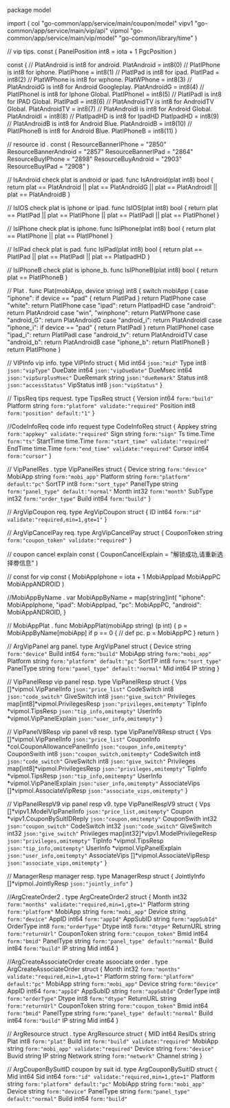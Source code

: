 package model

import (
	col "go-common/app/service/main/coupon/model"
	vipv1 "go-common/app/service/main/vip/api"
	vipmol "go-common/app/service/main/vip/model"
	"go-common/library/time"
)

// vip tips.
const (
	PanelPosition int8 = iota + 1
	PgcPosition
)

const (
	// PlatAndroid is int8 for android.
	PlatAndroid = int8(0)
	// PlatIPhone is int8 for iphone.
	PlatIPhone = int8(1)
	// PlatIPad is int8 for ipad.
	PlatIPad = int8(2)
	// PlatWPhone is int8 for wphone.
	PlatWPhone = int8(3)
	// PlatAndroidG is int8 for Android Googleplay.
	PlatAndroidG = int8(4)
	// PlatIPhoneI is int8 for Iphone Global.
	PlatIPhoneI = int8(5)
	// PlatIPadI is int8 for IPAD Global.
	PlatIPadI = int8(6)
	// PlatAndroidTV is int8 for AndroidTV Global.
	PlatAndroidTV = int8(7)
	// PlatAndroidI is int8 for Android Global.
	PlatAndroidI = int8(8)
	// PlatIpadHD is int8 for IpadHD
	PlatIpadHD = int8(9)
	// PlatAndroidB is int8 for Android Blue.
	PlatAndroidB = int8(10)
	// PlatIPhoneB is int8 for Android Blue.
	PlatIPhoneB = int8(11)
)

// resource id .
const (
	ResourceBannerIPhone  = "2850"
	ResourceBannerAndroid = "2857"
	ResourceBannerIPad    = "2864"
	ResourceBuyIPhone     = "2898"
	ResourceBuyAndroid    = "2903"
	ResourceBuyIPad       = "2908"
)

// IsAndroid check plat is android or ipad.
func IsAndroid(plat int8) bool {
	return plat == PlatAndroid || plat == PlatAndroidG || plat == PlatAndroidI || plat == PlatAndroidB
}

// IsIOS check plat is iphone or ipad.
func IsIOS(plat int8) bool {
	return plat == PlatIPad || plat == PlatIPhone || plat == PlatIPadI || plat == PlatIPhoneI
}

// IsIPhone check plat is iphone.
func IsIPhone(plat int8) bool {
	return plat == PlatIPhone || plat == PlatIPhoneI
}

// IsIPad check plat is pad.
func IsIPad(plat int8) bool {
	return plat == PlatIPad || plat == PlatIPadI || plat == PlatIpadHD
}

// IsIPhoneB check plat is iphone_b.
func IsIPhoneB(plat int8) bool {
	return plat == PlatIPhoneB
}

// Plat .
func Plat(mobiApp, device string) int8 {
	switch mobiApp {
	case "iphone":
		if device == "pad" {
			return PlatIPad
		}
		return PlatIPhone
	case "white":
		return PlatIPhone
	case "ipad":
		return PlatIpadHD
	case "android":
		return PlatAndroid
	case "win", "winphone":
		return PlatWPhone
	case "android_G":
		return PlatAndroidG
	case "android_i":
		return PlatAndroidI
	case "iphone_i":
		if device == "pad" {
			return PlatIPadI
		}
		return PlatIPhoneI
	case "ipad_i":
		return PlatIPadI
	case "android_tv":
		return PlatAndroidTV
	case "android_b":
		return PlatAndroidB
	case "iphone_b":
		return PlatIPhoneB
	}
	return PlatIPhone
}

// VIPInfo vip info.
type VIPInfo struct {
	Mid       int64  `json:"mid"`
	Type      int8   `json:"vipType"`
	DueDate   int64  `json:"vipDueDate"`
	DueMsec   int64  `json:"vipSurplusMsec"`
	DueRemark string `json:"dueRemark"`
	Status    int8   `json:"accessStatus"`
	VipStatus int8   `json:"vipStatus"`
}

// TipsReq tips request.
type TipsReq struct {
	Version  int64  `form:"build"`
	Platform string `form:"platform" validate:"required"`
	Position int8   `form:"position" default:"1"`
}

//CodeInfoReq code info request
type CodeInfoReq struct {
	Appkey    string    `form:"appkey" validate:"required"`
	Sign      string    `form:"sign"`
	Ts        time.Time `form:"ts"`
	StartTime time.Time `form:"start_time" validate:"required"`
	EndTime   time.Time `form:"end_time" validate:"required"`
	Cursor    int64     `form:"cursor"`
}

// VipPanelRes .
type VipPanelRes struct {
	Device    string `form:"device"`
	MobiApp   string `form:"mobi_app"`
	Platform  string `form:"platform" default:"pc"`
	SortTP    int8   `form:"sort_type"`
	PanelType string `form:"panel_type" default:"normal"`
	Month     int32  `form:"month"`
	SubType   int32  `form:"order_type"`
	Build     int64  `form:"build"`
}

// ArgVipCoupon req.
type ArgVipCoupon struct {
	ID int64 `form:"id" validate:"required,min=1,gte=1"`
}

// ArgVipCancelPay req.
type ArgVipCancelPay struct {
	CouponToken string `form:"coupon_token" validate:"required"`
}

// coupon cancel explain
const (
	CouponCancelExplain = "解锁成功,请重新选择劵信息"
)

// const for vip
const (
	MobiAppIphone = iota + 1
	MobiAppIpad
	MobiAppPC
	MobiAppANDROID
)

//MobiAppByName .
var MobiAppByName = map[string]int{
	"iphone":  MobiAppIphone,
	"ipad":    MobiAppIpad,
	"pc":      MobiAppPC,
	"android": MobiAppANDROID,
}

// MobiAppPlat .
func MobiAppPlat(mobiApp string) (p int) {
	p = MobiAppByName[mobiApp]
	if p == 0 {
		// def pc.
		p = MobiAppPC
	}
	return
}

// ArgVipPanel arg panel.
type ArgVipPanel struct {
	Device    string `form:"device"`
	Build     int64  `form:"build"`
	MobiApp   string `form:"mobi_app"`
	Platform  string `form:"platform" default:"pc"`
	SortTP    int8   `form:"sort_type"`
	PanelType string `form:"panel_type" default:"normal"`
	Mid       int64
	IP        string
}

// VipPanelResp vip panel resp.
type VipPanelResp struct {
	Vps        []*vipmol.VipPanelInfo          `json:"price_list"`
	CodeSwitch int8                            `json:"code_switch"`
	GiveSwitch int8                            `json:"give_switch"`
	Privileges map[int8]*vipmol.PrivilegesResp `json:"privileges,omitempty"`
	TipInfo    *vipmol.TipsResp                `json:"tip_info,omitempty"`
	UserInfo   *vipmol.VipPanelExplain         `json:"user_info,omitempty"`
}

// VipPanelV8Resp vip panel v8 resp.
type VipPanelV8Resp struct {
	Vps           []*vipmol.VipPanelInfo          `json:"price_list"`
	CouponInfo    *col.CouponAllowancePanelInfo   `json:"coupon_info,omitempty"`
	CouponSwith   int8                            `json:"coupon_switch,omitempty"`
	CodeSwitch    int8                            `json:"code_switch"`
	GiveSwitch    int8                            `json:"give_switch"`
	Privileges    map[int8]*vipmol.PrivilegesResp `json:"privileges,omitempty"`
	TipInfo       *vipmol.TipsResp                `json:"tip_info,omitempty"`
	UserInfo      *vipmol.VipPanelExplain         `json:"user_info,omitempty"`
	AssociateVips []*vipmol.AssociateVipResp      `json:"associate_vips,omitempty"`
}

// VipPanelRespV9 vip panel resp v9.
type VipPanelRespV9 struct {
	Vps           []*vipv1.ModelVipPanelInfo          `json:"price_list,omitempty"`
	Coupon        *vipv1.CouponBySuitIDReply          `json:"coupon,omitempty"`
	CouponSwith   int32                               `json:"coupon_switch"`
	CodeSwitch    int32                               `json:"code_switch"`
	GiveSwitch    int32                               `json:"give_switch"`
	Privileges    map[int32]*vipv1.ModelPrivilegeResp `json:"privileges,omitempty"`
	TipInfo       *vipmol.TipsResp                    `json:"tip_info,omitempty"`
	UserInfo      *vipmol.VipPanelExplain             `json:"user_info,omitempty"`
	AssociateVips []*vipmol.AssociateVipResp          `json:"associate_vips,omitempty"`
}

// ManagerResp manager resp.
type ManagerResp struct {
	JointlyInfo []*vipmol.JointlyResp `json:"jointly_info"`
}

//ArgCreateOrder2 .
type ArgCreateOrder2 struct {
	Month       int32  `form:"months" validate:"required,min=1,gte=1"`
	Platform    string `form:"platform"`
	MobiApp     string `form:"mobi_app"`
	Device      string `form:"device"`
	AppID       int64  `form:"appId"`
	AppSubID    string `form:"appSubId"`
	OrderType   int8   `form:"orderType"`
	Dtype       int8   `form:"dtype"`
	ReturnURL   string `form:"returnUrl"`
	CouponToken string `form:"coupon_token"`
	Bmid        int64  `form:"bmid"`
	PanelType   string `form:"panel_type" default:"normal"`
	Build       int64  `form:"build"`
	IP          string
	Mid         int64
}

//ArgCreateAssociateOrder create asoociate order .
type ArgCreateAssociateOrder struct {
	Month       int32  `form:"months" validate:"required,min=1,gte=1"`
	Platform    string `form:"platform" default:"pc"`
	MobiApp     string `form:"mobi_app"`
	Device      string `form:"device"`
	AppID       int64  `form:"appId"`
	AppSubID    string `form:"appSubId"`
	OrderType   int8   `form:"orderType"`
	Dtype       int8   `form:"dtype"`
	ReturnURL   string `form:"returnUrl"`
	CouponToken string `form:"coupon_token"`
	Bmid        int64  `form:"bmid"`
	PanelType   string `form:"panel_type" default:"normal"`
	Build       int64  `form:"build"`
	IP          string
	Mid         int64
}

// ArgResource struct .
type ArgResource struct {
	MID     int64
	ResIDs  string
	Plat    int8   `form:"plat"`
	Build   int    `form:"build" validate:"required"`
	MobiApp string `form:"mobi_app" validate:"required"`
	Device  string `form:"device"`
	Buvid   string
	IP      string
	Network string `form:"network"`
	Channel string
}

// ArgCouponBySuitID coupon by suit id.
type ArgCouponBySuitID struct {
	Mid       int64
	Sid       int64  `form:"id" validate:"required,min=1,gte=1"`
	Platform  string `form:"platform" default:"pc"`
	MobiApp   string `form:"mobi_app"`
	Device    string `form:"device"`
	PanelType string `form:"panel_type" default:"normal"`
	Build     int64  `form:"build"`
